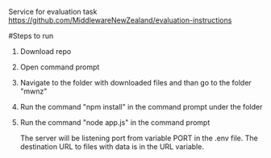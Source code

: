 Service for evaluation task
https://github.com/MiddlewareNewZealand/evaluation-instructions

#Steps to run
1. Download repo
2. Open command prompt
3. Navigate to the folder with downloaded files and than go to the folder "mwnz"
4. Run the command "npm install" in the command prompt under the folder 
5. Run the command "node app.js" in the command prompt

   The server will be listening port from variable PORT in the .env file.
   The destination URL to files with data is in the URL variable.
